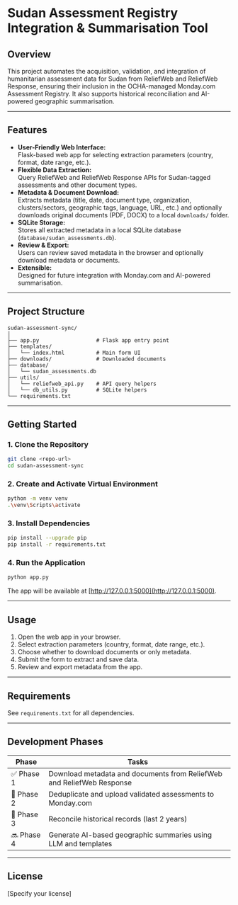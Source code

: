 # Sudan Assessment Registry Integration & Summarisation Tool

## Overview

This project automates the acquisition, validation, and integration of humanitarian assessment data for Sudan from ReliefWeb and ReliefWeb Response, ensuring their inclusion in the OCHA-managed Monday.com Assessment Registry. It also supports historical reconciliation and AI-powered geographic summarisation.

---

## Features

- **User-Friendly Web Interface:**  
  Flask-based web app for selecting extraction parameters (country, format, date range, etc.).
- **Flexible Data Extraction:**  
  Query ReliefWeb and ReliefWeb Response APIs for Sudan-tagged assessments and other document types.
- **Metadata & Document Download:**  
  Extracts metadata (title, date, document type, organization, clusters/sectors, geographic tags, language, URL, etc.) and optionally downloads original documents (PDF, DOCX) to a local `downloads/` folder.
- **SQLite Storage:**  
  Stores all extracted metadata in a local SQLite database (`database/sudan_assessments.db`).
- **Review & Export:**  
  Users can review saved metadata in the browser and optionally download metadata or documents.
- **Extensible:**  
  Designed for future integration with Monday.com and AI-powered summarisation.

---

## Project Structure

```
sudan-assessment-sync/
│
├── app.py                  # Flask app entry point
├── templates/
│   └── index.html          # Main form UI
├── downloads/              # Downloaded documents
├── database/
│   └── sudan_assessments.db
├── utils/
│   └── reliefweb_api.py    # API query helpers
│   └── db_utils.py         # SQLite helpers
└── requirements.txt
```

---

## Getting Started

### 1. Clone the Repository

```sh
git clone <repo-url>
cd sudan-assessment-sync
```

### 2. Create and Activate Virtual Environment

```sh
python -m venv venv
.\venv\Scripts\activate
```

### 3. Install Dependencies

```sh
pip install --upgrade pip
pip install -r requirements.txt
```

### 4. Run the Application

```sh
python app.py
```

The app will be available at [http://127.0.0.1:5000](http://127.0.0.1:5000).

---

## Usage

1. Open the web app in your browser.
2. Select extraction parameters (country, format, date range, etc.).
3. Choose whether to download documents or only metadata.
4. Submit the form to extract and save data.
5. Review and export metadata from the app.

---

## Requirements

See `requirements.txt` for all dependencies.

---

## Development Phases

| Phase      | Tasks                                                                 |
|------------|-----------------------------------------------------------------------|
| ✅ Phase 1 | Download metadata and documents from ReliefWeb and ReliefWeb Response |
| 🔄 Phase 2 | Deduplicate and upload validated assessments to Monday.com            |
| 🔄 Phase 3 | Reconcile historical records (last 2 years)                           |
| 🔜 Phase 4 | Generate AI-based geographic summaries using LLM and templates        |

---

## License

[Specify your license]
